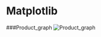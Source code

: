 # Matplotlib
###Product_graph
![Product_graph](https://github.com/Meshojs/Matplotlib/assets/135548876/4bcabdd6-08cd-4096-8a49-6f49f8b9fc4e)
